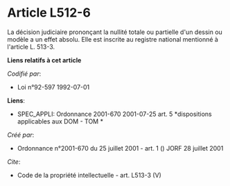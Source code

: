 # Article L512-6

La décision judiciaire prononçant la nullité totale ou partielle d'un dessin ou modèle a un effet absolu. Elle est inscrite
au registre national mentionné à l'article L. 513-3.

**Liens relatifs à cet article**

_Codifié par_:

  - Loi n°92-597 1992-07-01

**Liens**:

  - SPEC_APPLI: Ordonnance 2001-670 2001-07-25 art. 5 *dispositions applicables aux DOM - TOM *

_Créé par_:

  - Ordonnance n°2001-670 du 25 juillet 2001 - art. 1 () JORF 28 juillet 2001

_Cite_:

  - Code de la propriété intellectuelle - art. L513-3 (V)
